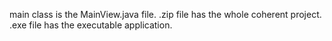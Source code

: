 main class is the MainView.java file.
.zip file has the whole coherent project.
.exe file has the executable application.
